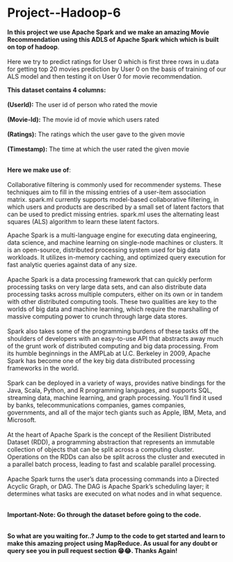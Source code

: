 # Project--Hadoop-6

<table>

 **In this project we use Apache Spark and we make an amazing Movie Recommendation using this ADLS of Apache Spark which which is built on top of hadoop**.<br></br>
 Here we try to predict ratings for User 0 which is first three rows in u.data for getting top 20 movies prediction by User 0 on the basis of training of our ALS model and then testing it
 on User 0 for movie recommendation.
 
  **This dataset contains 4 columns:** <br></br>
  **(UserId):** The user id of person who rated the movie<br></br>
  **(Movie-Id):** The movie id of movie which users rated<br></br>
  **(Ratings):** The ratings which the user gave to the given movie<br></br>
  **(Timestamp):** The time at which the user rated the given movie<br></br>

**Here we make use of**:<br></br>
Collaborative filtering is commonly used for recommender systems. 
These techniques aim to fill in the missing entries of a user-item association matrix. spark.ml currently supports model-based collaborative filtering, in which users and products are described by a small set of latent factors that can be used to predict missing entries. spark.ml uses the alternating least squares (ALS) algorithm to learn these latent factors. 
  
Apache Spark is a multi-language engine for executing data engineering, data science, and machine learning on single-node machines or clusters.
It is an open-source, distributed processing system used for big data workloads. It utilizes in-memory caching, and optimized query execution for fast analytic queries against data of any size.<br></br>
Apache Spark is a data processing framework that can quickly perform processing tasks on very large data sets, and can also distribute data processing tasks across multiple computers, either on its own or in tandem with other distributed computing tools. These two qualities are key to the worlds of big data and machine learning, which require the marshalling of massive computing power to crunch through large data stores.<br></br>
Spark also takes some of the programming burdens of these tasks off the shoulders of developers with an easy-to-use API that abstracts away much of the grunt work of distributed computing and big data processing.
From its humble beginnings in the AMPLab at U.C. Berkeley in 2009, Apache Spark has become one of the key big data distributed processing frameworks in the world.<br></br> Spark can be deployed in a variety of ways, provides native bindings for the Java, Scala, Python, and R programming languages, and supports SQL, streaming data, machine learning, and graph processing. You’ll find it used by banks, telecommunications companies, games companies, governments, and all of the major tech giants such as Apple, IBM, Meta, and Microsoft.<br></br>
At the heart of Apache Spark is the concept of the Resilient Distributed Dataset (RDD), a programming abstraction that represents an immutable collection of objects that can be split across a computing cluster. Operations on the RDDs can also be split across the cluster and executed in a parallel batch process, leading to fast and scalable parallel processing.<br></br>
Apache Spark turns the user’s data processing commands into a Directed Acyclic Graph, or DAG. The DAG is Apache Spark’s scheduling layer; it determines what tasks are executed on what nodes and in what sequence.<br></br>

 **Important-Note: Go through the dataset before going to the code.**

</table>


**So what are you waiting for..? Jump to the code to get started and learn to make this amazing project using MapReduce. As usual for any doubt or query see you in pull request section 😁😂. Thanks Again!**
